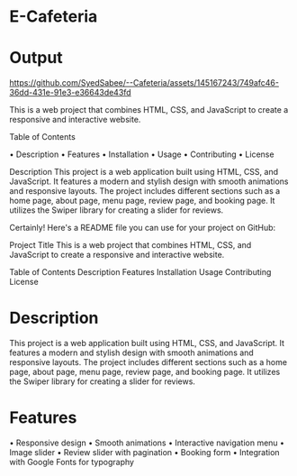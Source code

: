 # E-Cafeteria
# Output

https://github.com/SyedSabee/--Cafeteria/assets/145167243/749afc46-36dd-431e-91e3-e36643de43fd

This is a web project that combines HTML, CSS, and JavaScript to create a responsive and interactive website.

Table of Contents

•	Description
•	Features
•	Installation
•	Usage
•	Contributing
•	License

Description
This project is a web application built using HTML, CSS, and JavaScript. It features a modern and stylish design with smooth animations and responsive layouts. The project includes different sections such as a home page, about page, menu page, review page, and booking page. It utilizes the Swiper library for creating a slider for reviews.


Certainly! Here's a README file you can use for your project on GitHub:

Project Title
This is a web project that combines HTML, CSS, and JavaScript to create a responsive and interactive website.

Table of Contents
Description
Features
Installation
Usage
Contributing
License


# Description
This project is a web application built using HTML, CSS, and JavaScript. It features a modern and stylish design with smooth animations and responsive layouts. The project includes different sections such as a home page, about page, menu page, review page, and booking page. It utilizes the Swiper library for creating a slider for reviews.

# Features
•	Responsive design
•	Smooth animations
•	Interactive navigation menu
•	Image slider
•	Review slider with pagination
•	Booking form
•	Integration with Google Fonts for typography

